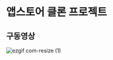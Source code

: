 # 앱스토어 클론 프로젝트
## 구동영상
![ezgif com-resize (1)](https://github.com/AnnaBaeTofuMom/Appstore/assets/61861862/8ada51c8-7eed-4d1a-a60b-d4bb85c7f3c4)
